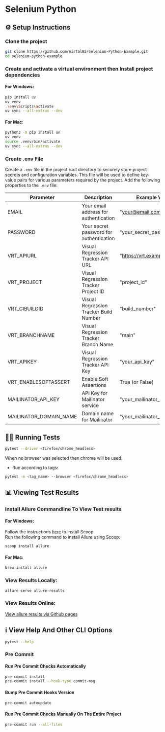 # Selenium Python

## ⚙️ Setup Instructions

### Clone the project

```bash
git clone https://github.com/nirtal85/Selenium-Python-Example.git
cd selenium-python-example
```

### Create and activate a virtual environment then Install project dependencies

#### For Windows:
```bash
pip install uv
uv venv
.\env\Scripts\activate
uv sync --all-extras --dev
```

#### For Mac:
```bash
python3 -m pip install uv
uv venv
source .venv/bin/activate
uv sync --all-extras --dev
```

### Create .env File

Create a `.env` file in the project root directory to securely store project secrets and configuration variables. This
file will be used to define key-value pairs for various parameters required by the project. Add the following properties
to the `.env` file:

| Parameter              | Description                             | Example Value                 |
|------------------------|-----------------------------------------|-------------------------------|
| EMAIL                  | Your email address for authentication   | "your@email.com"              |
| PASSWORD               | Your secret password for authentication | "your_secret_password"        |
| VRT_APIURL             | Visual Regression Tracker API URL       | "https://vrt.example.com/api" |
| VRT_PROJECT            | Visual Regression Tracker Project ID    | "project_id"                  |
| VRT_CIBUILDID          | Visual Regression Tracker Build Number  | "build_number"                |
| VRT_BRANCHNAME         | Visual Regression Tracker Branch Name   | "main"                        |
| VRT_APIKEY             | Visual Regression Tracker API Key       | "your_api_key"                |
| VRT_ENABLESOFTASSERT   | Enable Soft Assertions                  | True (or False)               |
| MAILINATOR_API_KEY     | API Key for Mailinator service          | "your_mailinator_api_key"     |
| MAILINATOR_DOMAIN_NAME | Domain name for Mailinator              | "your_mailinator_domain"      |

## 🏃‍♂️ Running Tests

```bash
pytest --driver <firefox/chrome_headless>
```

When no browser was selected then chrome will be used.

* Run according to tags:

```bash
pytest -m <tag_name> --browser <firefox/chrome_headless>
```

## 📊 Viewing Test Results

### Install Allure Commandline To View Test results

#### For Windows:

Follow the instructions [here](https://scoop.sh/) to install Scoop.<br>
Run the following command to install Allure using Scoop:

```bash
scoop install allure
```

#### For Mac:

```bash
brew install allure
```

### View Results Locally:

```bash
allure serve allure-results
```

### View Results Online:

[View allure results via Github pages](https://nirtal85.github.io/Selenium-Python-Example/)

## ℹ️ View Help And Other CLI Options

```bash
pytest --help
```

### Pre Commit

#### Run Pre Commit Checks Automatically

```bash
pre-commit install
pre-commit install --hook-type commit-msg
```

#### Bump Pre Commit Hooks Version

```bash
pre-commit autoupdate
```

#### Run Pre Commit Checks Manually On The Entire Project

```bash
pre-commit run --all-files
```
